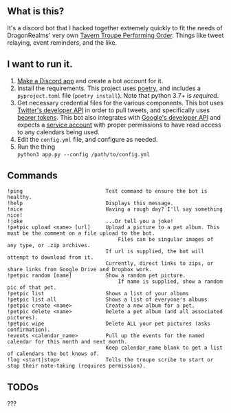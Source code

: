 ## What is this?
It's a discord bot that I hacked together extremely quickly to fit the needs of DragonRealms' very own [Tavern Troupe Performing Order](https://taverntroupe.com/). Things like tweet relaying, event reminders, and the like.


## I want to run it.
1. [Make a Discord app](https://discordpy.readthedocs.io/en/latest/discord.html) and create a bot account for it.
2. Install the requirements. This project uses [poetry](https://python-poetry.org/), and includes a `pyproject.toml` file (`poetry install`). Note that python 3.7+ is *required*.
3. Get necessary credential files for the various components. This bot uses [Twitter's developer API](https://developer.twitter.com/en/apply-for-access) in order to pull tweets, and specifically uses [bearer tokens](https://developer.twitter.com/en/docs/authentication/oauth-2-0/bearer-tokens). This bot also integrates with [Google's developer API](https://developers.google.com/) and expects a [service account](https://cloud.google.com/iam/docs/service-accounts) with proper permissions to have read access to any calendars being used.
4. Edit the `config.yml` file, and configure as needed.
5. Run the thing  
`python3 app.py --config /path/to/config.yml`

## Commands
	!ping                           Test command to ensure the bot is healthy.
	!help                           Displays this message.
	!nice                           Having a rough day? I'll say something nice!
	!joke                           ...Or tell you a joke!
	!petpic upload <name> [url]     Upload a picture to a pet album. This must be the comment on a file upload to the bot.
	                                    Files can be singular images of any type, or .zip archives.
	                                If url is supplied, the bot will attempt to download from it.
	                                Currently, direct links to zips, or share links from Google Drive and Dropbox work.
	!petpic random [name]           Show a random pet picture.
	                                    If name is supplied, show a random pic of that pet.
	!petpic list                    Shows a list of your albums
	!petpic list all                Shows a list of everyone's albums
	!petpic create <name>           Create a new album for a pet.
	!petpic delete <name>           Delete a pet album (and all associated pictures).
	!petpic wipe                    Delete ALL your pet pictures (asks confirmation).
	!events <calendar_name>         Pull up the events for the named calendar for this month and next month.
	                                Keep calendar_name blank to get a list of calendars the bot knows of.
	!log <start|stop>               Tells the troupe scribe to start or stop their note-taking (requires permission).

## TODOs
???

